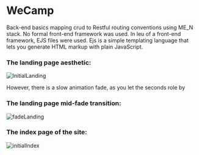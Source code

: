 # WeCamp
Back-end basics mapping crud to Restful routing conventions using ME_N stack. No formal front-end framework was used.
In leu of a front-end framework, EJS files were used.
Ejs is a simple templating language that lets you generate HTML markup with plain JavaScript.

### The landing page aesthetic:

![InitialLanding](https://i.imgur.com/Wteddeu.png)

However, there is a slow animation fade, as you let the seconds role by

### The landing page mid-fade transition:

![fadeLanding](https://i.imgur.com/lcRaxY8.png)


### The index page of the site:

![initialIndex](https://i.imgur.com/EeCw56i.png)

